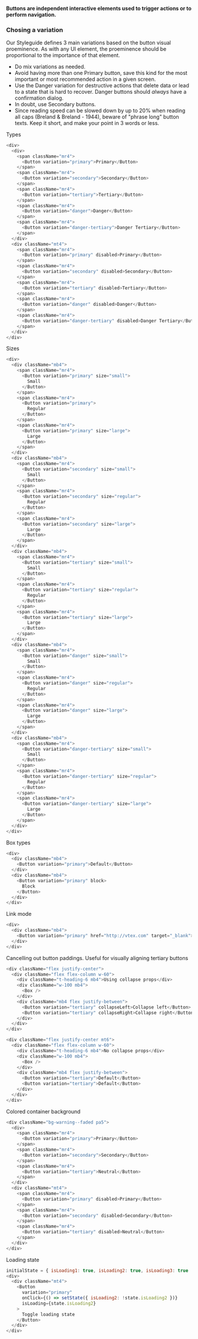 #### Buttons are independent interactive elements used to trigger actions or to perform navigation.

### Chosing a variation
Our Styleguide defines 3 main variations based on the button visual proeminence. As with any UI element, the proeminence should be proportional to the importance of that element.
- Do mix variations as needed.
- Avoid having more than one Primary button, save this kind for the most important or most recommended action in a given screen.
- Use the Danger variation for destructive actions that delete data or lead to a state that is hard to recover. Danger buttons should _always_ have a confirmation dialog.
- In doubt, use Secondary buttons.
- Since reading speed can be slowed down by up to 20% when reading all caps (Breland & Breland - 1944), beware of "phrase long" button texts. Keep it short, and make your point in 3 words or less.


Types

```js
<div>
  <div>
    <span className="mr4">
      <Button variation="primary">Primary</Button>
    </span>
    <span className="mr4">
      <Button variation="secondary">Secondary</Button>
    </span>
    <span className="mr4">
      <Button variation="tertiary">Tertiary</Button>
    </span>
    <span className="mr4">
      <Button variation="danger">Danger</Button>
    </span>
    <span className="mr4">
      <Button variation="danger-tertiary">Danger Tertiary</Button>
    </span>
  </div>
  <div className="mt4">
    <span className="mr4">
      <Button variation="primary" disabled>Primary</Button>
    </span>
    <span className="mr4">
      <Button variation="secondary" disabled>Secondary</Button>
    </span>
    <span className="mr4">
      <Button variation="tertiary" disabled>Tertiary</Button>
    </span>
    <span className="mr4">
      <Button variation="danger" disabled>Danger</Button>
    </span>
    <span className="mr4">
      <Button variation="danger-tertiary" disabled>Danger Tertiary</Button>
    </span>
  </div>
</div>
```

Sizes

```js
<div>
  <div className="mb4">
    <span className="mr4">
      <Button variation="primary" size="small">
        Small
      </Button>
    </span>
    <span className="mr4">
      <Button variation="primary">
        Regular
      </Button>
    </span>
    <span className="mr4">
      <Button variation="primary" size="large">
        Large
      </Button>
    </span>
  </div>
  <div className="mb4">
    <span className="mr4">
      <Button variation="secondary" size="small">
        Small
      </Button>
    </span>
    <span className="mr4">
      <Button variation="secondary" size="regular">
        Regular
      </Button>
    </span>
    <span className="mr4">
      <Button variation="secondary" size="large">
        Large
      </Button>
    </span>
  </div>
  <div className="mb4">
    <span className="mr4">
      <Button variation="tertiary" size="small">
        Small
      </Button>
    </span>
    <span className="mr4">
      <Button variation="tertiary" size="regular">
        Regular
      </Button>
    </span>
    <span className="mr4">
      <Button variation="tertiary" size="large">
        Large
      </Button>
    </span>
  </div>
  <div className="mb4">
    <span className="mr4">
      <Button variation="danger" size="small">
        Small
      </Button>
    </span>
    <span className="mr4">
      <Button variation="danger" size="regular">
        Regular
      </Button>
    </span>
    <span className="mr4">
      <Button variation="danger" size="large">
        Large
      </Button>
    </span>
  </div>
  <div className="mb4">
    <span className="mr4">
      <Button variation="danger-tertiary" size="small">
        Small
      </Button>
    </span>
    <span className="mr4">
      <Button variation="danger-tertiary" size="regular">
        Regular
      </Button>
    </span>
    <span className="mr4">
      <Button variation="danger-tertiary" size="large">
        Large
      </Button>
    </span>
  </div>
</div>
```

Box types

```js
<div>
  <div className="mb4">
    <Button variation="primary">Default</Button>
  </div>
  <div className="mb4">
    <Button variation="primary" block>
      Block
    </Button>
  </div>
</div>
```

Link mode

```js
<div>
  <div className="mb4">
    <Button variation="primary" href="http://vtex.com" target="_blank">Sign in</Button>
  </div>
</div>
```

Cancelling out button paddings. Useful for visually aligning tertiary buttons

```js
<div className="flex justify-center">
  <div className="flex flex-column w-60">
    <div className="t-heading-6 mb4">Using collapse props</div>
    <div className="w-100 mb4">
      <Box />
    </div>
    <div className="mb4 flex justify-between">
      <Button variation="tertiary" collapseLeft>Collapse left</Button>
      <Button variation="tertiary" collapseRight>Collapse right</Button>
    </div>
  </div>
</div>

<div className="flex justify-center mt6">
  <div className="flex flex-column w-60">
    <div className="t-heading-6 mb4">No collapse props</div>
    <div className="w-100 mb4">
      <Box />
    </div>
    <div className="mb4 flex justify-between">
      <Button variation="tertiary">Default</Button>
      <Button variation="tertiary">Default</Button>
    </div>
  </div>
</div>
```
Colored container background

```js
<div className="bg-warning--faded pa5">
  <div>
    <span className="mr4">
      <Button variation="primary">Primary</Button>
    </span>
    <span className="mr4">
      <Button variation="secondary">Secondary</Button>
    </span>
    <span className="mr4">
      <Button variation="tertiary">Neutral</Button>
    </span>
  </div>
  <div className="mt4">
    <span className="mr4">
      <Button variation="primary" disabled>Primary</Button>
    </span>
    <span className="mr4">
      <Button variation="secondary" disabled>Secondary</Button>
    </span>
    <span className="mr4">
      <Button variation="tertiary" disabled>Neutral</Button>
    </span>
  </div>
</div>
```

Loading state

```js
initialState = { isLoading1: true, isLoading2: true, isLoading3: true  };
<div>
  <div className="mt4">
    <Button
      variation="primary"
      onClick={() => setState({ isLoading2: !state.isLoading2 })}
      isLoading={state.isLoading2}
    >
      Toggle loading state
    </Button>
  </div>
</div>
```
